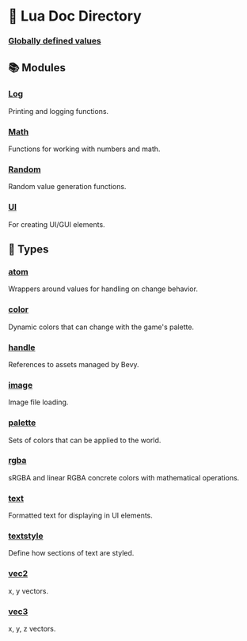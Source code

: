 # 🌙 Lua Doc Directory

### [Globally defined values](Globals.md)

## 📚 Modules

### [Log](lua_api/Log.md)
Printing and logging functions.

### [Math](lua_api/Math.md)
Functions for working with numbers and math.

### [Random](lua_api/Random.md)
Random value generation functions.

### [UI](lua_api/UI.md)
For creating UI/GUI elements.

## 🎴 Types

### [atom](lua_api/types/Atom.md)
Wrappers around values for handling on change behavior.

### [color](lua_api/types/Color.md)
Dynamic colors that can change with the game's palette.

### [handle](lua_api/types/Handle.md)
References to assets managed by Bevy.

### [image](lua_api/types/Image.md)
Image file loading.

### [palette](lua_api/types/Palette.md)
Sets of colors that can be applied to the world.

### [rgba](lua_api/types/Rgba.md)
sRGBA and linear RGBA concrete colors with mathematical operations.

### [text](lua_api/types/Text.md)
Formatted text for displaying in UI elements.

### [textstyle](lua_api/types/TextStyle.md)
Define how sections of text are styled.

### [vec2](lua_api/types/Vec2.md)
x, y vectors.

### [vec3](lua_api/types/Vec3.md)
x, y, z vectors.